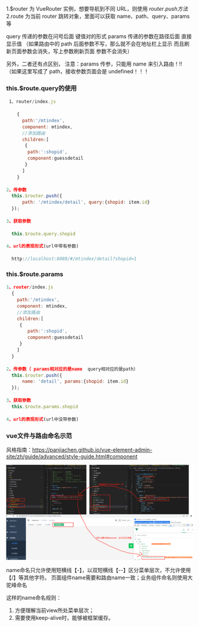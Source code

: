 
1.$router 为 VueRouter 实例，想要导航到不同 URL，则使用 $router.push 方法
2.$route 为当前 router 跳转对象，里面可以获取 name、path、query、params 等

query  传递的参数在问号后面 键值对的形式
params 传递的参数在路径后面 直接显示值  （如果路由中的 path 后面参数不写，那么就不会在地址栏上显示  而且刷新页面参数会消失，写上参数刷新页面 参数不会消失）

另外，二者还有点区别，
注意：params 传参，只能用 name 来引入路由！!!   （如果这里写成了 path，接收参数页面会是 undefined！！！

### this.$route.query的使用
```js
 1、router/index.js

    {
      path:'/mtindex',
      component: mtindex,
      //添加路由
      children:[
       {
       	path:':shopid',
       	component:guessdetail
       }
      ]
    }

2、传参数
  this.$router.push({
      path: '/mtindex/detail', query:{shopid: item.id}
  });

3、获取参数

  this.$route.query.shopid

4、url的表现形式(url中带有参数)

  http://localhost:8080/#/mtindex/detail?shopid=1
```
### this.$route.params
```js
1、router/index.js
  {
    path:'/mtindex',
    component: mtindex,
    //添加路由
    children:[
     {
     	path:':shopid',
     	component:guessdetail
     }
    ]
  }

2、传参数（ params相对应的是name  query相对应的是path）
  this.$router.push({
      name: 'detail', params:{shopid: item.id}
  });

3、获取参数
  this.$route.params.shopid

4、url的表现形式(url中没带参数)
```

### vue文件与路由命名示范

风格指南：https://panjiachen.github.io/vue-element-admin-site/zh/guide/advanced/style-guide.html#component

![avatar](./img/vue文件与路由命名规范.png)

name命名只允许使用短横线【-】，以双短横线【--】区分菜单层次，不允许使用【/】等其他字符。
页面组件name需要和路由name一致；业务组件命名则使用大驼峰命名

这样的name命名规则：
1. 方便理解当前view所处菜单层次；
2. 需要使用keep-alive时，能够被框架缓存。

